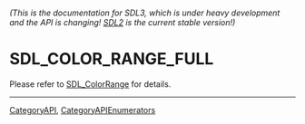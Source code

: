 ###### (This is the documentation for SDL3, which is under heavy development and the API is changing! [SDL2](https://wiki.libsdl.org/SDL2/) is the current stable version!)
# SDL_COLOR_RANGE_FULL

Please refer to [SDL_ColorRange](SDL_ColorRange) for details.

----
[CategoryAPI](CategoryAPI), [CategoryAPIEnumerators](CategoryAPIEnumerators)

